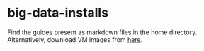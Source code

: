 # big-data-installs
Find the guides present as markdown files in the home directory. 
Alternatively, download VM images from [here](https://drive.google.com/drive/folders/1yrdcQtoPHdtOYfsQRC19bj1ZJDYAGcrd?usp=sharing).

